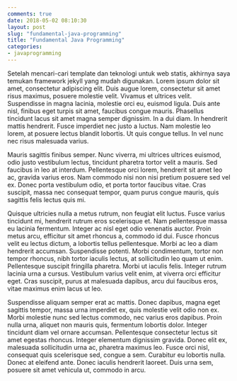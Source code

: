 ```yaml
---
comments: true
date: 2018-05-02 08:10:30
layout: post
slug: "fundamental-java-programming"
title: "Fundamental Java Programming"
categories:
- javaprogramming
---
```


Setelah mencari-cari template dan teknologi untuk web statis, akhirnya saya temukan framework jekyll yang mudah digunakan.
Lorem ipsum dolor sit amet, consectetur adipiscing elit. Duis augue lorem, consectetur sit amet risus maximus, posuere molestie velit. Vivamus et ultrices velit. Suspendisse in magna lacinia, molestie orci eu, euismod ligula. Duis ante nisl, finibus eget turpis sit amet, faucibus congue mauris. Phasellus tincidunt lacus sit amet magna semper dignissim. In a dui diam. In hendrerit mattis hendrerit. Fusce imperdiet nec justo a luctus. Nam molestie leo lorem, at posuere lectus blandit lobortis. Ut quis congue tellus. In vel nunc nec risus malesuada varius.
<!--more-->

Mauris sagittis finibus semper. Nunc viverra, mi ultrices ultrices euismod, odio justo vestibulum lectus, tincidunt pharetra tortor velit a mauris. Sed faucibus in leo at interdum. Pellentesque orci lorem, hendrerit sit amet leo ac, gravida varius eros. Nam commodo nisi non nisi pretium posuere sed vel ex. Donec porta vestibulum odio, et porta tortor faucibus vitae. Cras suscipit, massa nec consequat tempor, quam purus congue mauris, quis sagittis felis lectus quis mi.

Quisque ultricies nulla a metus rutrum, non feugiat elit luctus. Fusce varius tincidunt mi, hendrerit rutrum eros scelerisque et. Nam pellentesque massa eu lacinia fermentum. Integer ac nisl eget odio venenatis auctor. Proin metus arcu, efficitur sit amet rhoncus a, commodo id dui. Fusce rhoncus velit eu lectus dictum, a lobortis tellus pellentesque. Morbi ac leo a diam hendrerit accumsan. Suspendisse potenti. Morbi condimentum, tortor non tempor rhoncus, nibh tortor iaculis lectus, at sollicitudin leo quam ut enim. Pellentesque suscipit fringilla pharetra. Morbi ut iaculis felis. Integer rutrum lacinia urna a cursus. Vestibulum varius velit enim, at viverra orci efficitur eget. Cras suscipit, purus at malesuada dapibus, arcu dui faucibus eros, vitae maximus enim lacus ut leo.

Suspendisse aliquam semper erat ac mattis. Donec dapibus, magna eget sagittis tempor, massa urna imperdiet ex, quis molestie velit odio non ex. Morbi molestie nunc sed lectus commodo, nec varius eros dapibus. Proin nulla urna, aliquet non mauris quis, fermentum lobortis dolor. Integer tincidunt diam vel ornare accumsan. Pellentesque consectetur lectus sit amet egestas rhoncus. Integer elementum dignissim gravida. Donec elit ex, malesuada sollicitudin urna ac, pharetra maximus leo. Fusce orci nisl, consequat quis scelerisque sed, congue a sem. Curabitur eu lobortis nulla. Donec at eleifend ante. Donec iaculis hendrerit laoreet. Duis urna sem, posuere sit amet vehicula ut, commodo in arcu.